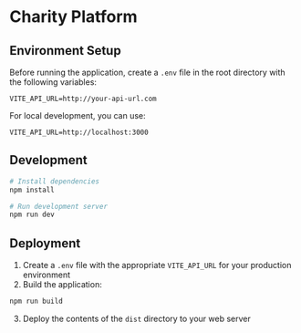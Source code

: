 
# Charity Platform

## Environment Setup

Before running the application, create a `.env` file in the root directory with the following variables:

```
VITE_API_URL=http://your-api-url.com
```

For local development, you can use:

```
VITE_API_URL=http://localhost:3000
```

## Development

```bash
# Install dependencies
npm install

# Run development server
npm run dev
```

## Deployment

1. Create a `.env` file with the appropriate `VITE_API_URL` for your production environment
2. Build the application:
```bash
npm run build
```
3. Deploy the contents of the `dist` directory to your web server
